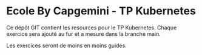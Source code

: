 # Ecole By Capgemini - TP Kubernetes

Ce dépôt GIT contient les resources pour le TP Kubernetes. Chaque exercice sera ajouté au fur et a mesure dans la branche main.

Les exercices seront de moins en moins guidés.